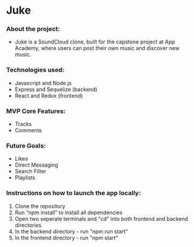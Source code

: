 # Juke

### About the project:
- Juke is a SoundCloud clone, built for the capstone project at App Academy, where users can post their own music and discover new music.

### Technologies used:
- Javascript and Node.js
- Express and Sequelize (backend)
- React and Redux (frontend)

### MVP Core Features:
- Tracks
- Comments

### Future Goals:
- Likes
- Direct Messaging
- Search Filter
- Playlists

### Instructions on how to launch the app locally:
1) Clone the repository
2) Run “npm install” to install all dependencies
3) Open two seperate terminals and "cd" into both frontend and backend directories
4) In the backend directory - run "npm run start"
5) In the frontend directory - run "npm start"
